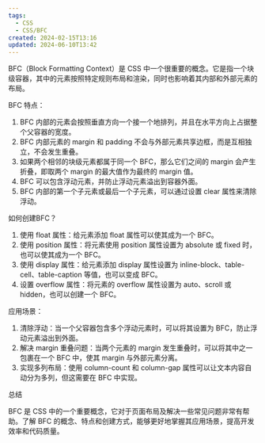 ```yaml
---
tags:
  - CSS
  - CSS/BFC
created: 2024-02-15T13:16
updated: 2024-06-10T13:42
---
```

BFC（Block Formatting Context）是 CSS 中一个很重要的概念。它是指一个块级容器，其中的元素按照特定规则布局和渲染，同时也影响着其内部和外部元素的布局。

BFC 特点：

1. BFC 内部的元素会按照垂直方向一个接一个地排列，并且在水平方向上占据整个父容器的宽度。
2. BFC 内部元素的 margin 和 padding 不会与外部元素共享边框，而是互相独立，不会发生重叠。
3. 如果两个相邻的块级元素都属于同一个 BFC，那么它们之间的 margin 会产生折叠，即取两个 margin 的最大值作为最终的 margin 值。
4. BFC 可以包含浮动元素，并防止浮动元素溢出到容器外面。
5. BFC 内部的第一个子元素或最后一个子元素，可以通过设置 clear 属性来清除浮动。

如何创建BFC？

1. 使用 float 属性：给元素添加 float 属性可以使其成为一个 BFC。
2. 使用 position 属性：将元素使用 position 属性设置为 absolute 或 fixed 时，也可以使其成为一个 BFC。
3. 使用 display 属性：给元素添加 display 属性设置为 inline-block、table-cell、table-caption 等值，也可以变成 BFC。
4. 设置 overflow 属性：将元素的 overflow 属性设置为 auto、scroll 或 hidden，也可以创建一个 BFC。

应用场景：

1. 清除浮动：当一个父容器包含多个浮动元素时，可以将其设置为 BFC，防止浮动元素溢出到外面。
2. 解决 margin 重叠问题：当两个元素的 margin 发生重叠时，可以将其中之一包裹在一个 BFC 中，使其 margin 与外部元素分离。
3. 实现多列布局：使用 column-count 和 column-gap 属性可以让文本内容自动分为多列，但这需要在 BFC 中实现。

总结

BFC 是 CSS 中的一个重要概念，它对于页面布局及解决一些常见问题非常有帮助。了解 BFC 的概念、特点和创建方式，能够更好地掌握其应用场景，提高开发效率和代码质量。